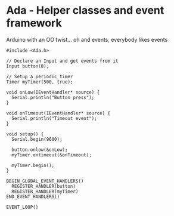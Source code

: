 # Ada - Helper classes and event framework
Arduino with an OO twist... oh and events, everybody likes events

    #include <Ada.h>

    // Declare an Input and get events from it
    Input button(8);
    
    // Setup a periodic timer
    Timer myTimer(500, true);
    
    void onLow(IEventHandler* source) {
      Serial.println("Button press");
    }
    
    void onTimeout(IEventHandler* source) {
      Serial.println("Timeout event");
    }
    
    void setup() {
      Serial.begin(9600);
      
      button.onlow(&onLow);
      myTimer.ontimeout(&onTimeout);
      
      myTimer.begin();
    }
    
    BEGIN_GLOBAL_EVENT_HANDLERS()
      REGISTER_HANDLER(button)
      REGISTER_HANDLER(myTimer)
    END_EVENT_HANDLERS()
    
    EVENT_LOOP()
  
